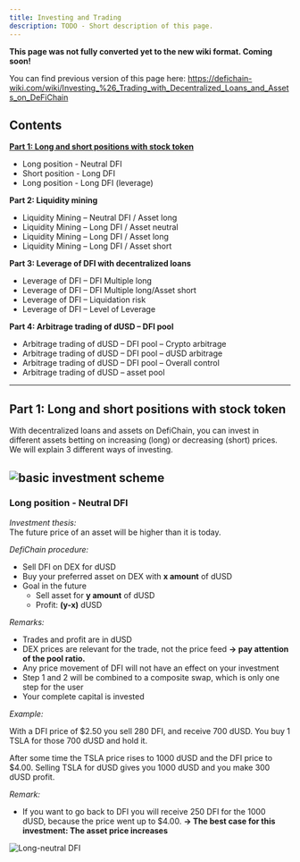 ```yaml
---
title: Investing and Trading
description: TODO - Short description of this page.
---
```


**This page was not fully converted yet to the new wiki format. Coming soon!**

You can find previous version of this page here: https://defichain-wiki.com/wiki/Investing_%26_Trading_with_Decentralized_Loans_and_Assets_on_DeFiChain


Contents 
---
[**Part 1: Long and short positions with stock token**](#part-1:-long-and-short-positions-with-stock-token)
* Long position - Neutral DFI
* Short position - Long DFI  
* Long position - Long DFI (leverage) 

**Part 2: Liquidity mining**
* Liquidity Mining – Neutral DFI / Asset long
* Liquidity Mining – Long DFI / Asset neutral
* Liquidity Mining – Long DFI / Asset long
* Liquidity Mining – Long DFI / Asset short

**Part 3: Leverage of DFI with decentralized loans**
* Leverage of DFI – DFI Multiple long
* Leverage of DFI – DFI Multiple long/Asset short
* Leverage of DFI – Liquidation risk
* Leverage of DFI – Level of Leverage

**Part 4: Arbitrage trading of dUSD – DFI pool**
* Arbitrage trading of dUSD – DFI pool – Crypto arbitrage
* Arbitrage trading of dUSD – DFI pool – dUSD arbitrage
* Arbitrage trading of dUSD – DFI pool – Overall control
* Arbitrage trading of dUSD – asset pool
----

## **Part 1: Long and short positions with stock token**

With decentralized loans and assets on DefiChain, you can invest in different assets betting on increasing (long) or decreasing (short) prices. We will explain 3 different ways of investing. 

![basic investment scheme](./../media/Bild_1-2.png)
---
### **Long position - Neutral DFI**
_Investment thesis:_  
The future price of an asset will be higher than it is today.

_DefiChain procedure:_

* Sell DFI on DEX for dUSD
* Buy your preferred asset on DEX with **x amount** of dUSD  
* Goal in the future
  * Sell asset for **y amount** of dUSD  
  * Profit: **(y-x)** dUSD

_Remarks:_
* Trades and profit are in dUSD
* DEX prices are relevant for the trade, not the price feed **→ pay attention of the pool ratio.**
* Any price movement of DFI will not have an effect on your investment
* Step 1 and 2 will be combined to a composite swap, which is only one step for the user
* Your complete capital is invested

_Example:_

With a DFI price of $2.50 you sell 280 DFI, and receive 700 dUSD. You buy 1 TSLA for those 700 dUSD and hold it.

After some time the TSLA price rises to 1000 dUSD and the DFI price to $4.00. Selling TSLA for dUSD gives you 1000 dUSD and you make 300 dUSD profit.

_Remark:_
* If you want to go back to DFI you will receive 250 DFI for the 1000 dUSD, because the price went up to $4.00.
**→ The best case for this investment: The asset price increases** 

![Long-neutral DFI](./../media/Bild_2-1.png)
